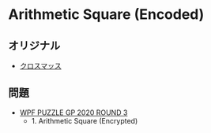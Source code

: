 # Arithmetic Square (Encoded)

## オリジナル
- [クロスマッス](arithmeticsquare.md)

## 問題
- [WPF PUZZLE GP 2020 ROUND 3](../questions/wpfpgp2020_3.md)
	- 1\. Arithmetic Square (Encrypted)
